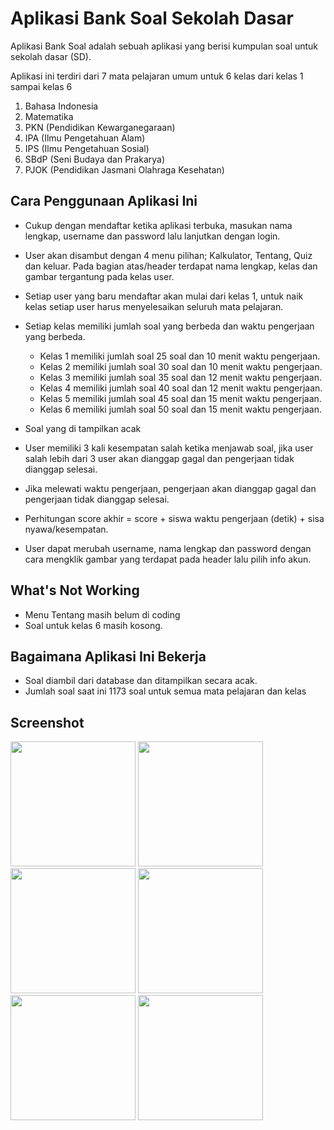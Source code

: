# Aplikasi Bank Soal Sekolah Dasar

Aplikasi Bank Soal adalah sebuah aplikasi yang berisi kumpulan soal untuk sekolah dasar (SD).

Aplikasi ini terdiri dari 7 mata pelajaran umum untuk 6 kelas dari kelas 1 sampai kelas 6

1. Bahasa Indonesia
2. Matematika
3. PKN (Pendidikan Kewarganegaraan)
4. IPA (Ilmu Pengetahuan Alam)
5. IPS (Ilmu Pengetahuan Sosial)
6. SBdP (Seni Budaya dan Prakarya)
7. PJOK (Pendidikan Jasmani Olahraga Kesehatan)

## Cara Penggunaan Aplikasi Ini

- Cukup dengan mendaftar ketika aplikasi terbuka, masukan nama lengkap, username dan password lalu lanjutkan dengan login.
- User akan disambut dengan 4 menu pilihan; Kalkulator, Tentang, Quiz dan keluar. Pada bagian atas/header terdapat nama lengkap, kelas dan gambar tergantung pada kelas user.
- Setiap user yang baru mendaftar akan mulai dari kelas 1, untuk naik kelas setiap user harus menyelesaikan seluruh mata pelajaran.
- Setiap kelas memiliki jumlah soal yang berbeda dan waktu pengerjaan yang berbeda.
  * Kelas 1 memiliki jumlah soal 25 soal dan 10 menit waktu pengerjaan.
  * Kelas 2 memiliki jumlah soal 30 soal dan 10 menit waktu pengerjaan.
  * Kelas 3 memiliki jumlah soal 35 soal dan 12 menit waktu pengerjaan.
  * Kelas 4 memiliki jumlah soal 40 soal dan 12 menit waktu pengerjaan.
  * Kelas 5 memiliki jumlah soal 45 soal dan 15 menit waktu pengerjaan.
  * Kelas 6 memiliki jumlah soal 50 soal dan 15 menit waktu pengerjaan.
- Soal yang di tampilkan acak
- User memiliki 3 kali kesempatan salah ketika menjawab soal, jika user salah lebih dari 3 user akan dianggap gagal dan pengerjaan tidak dianggap selesai.

- Jika melewati waktu pengerjaan, pengerjaan akan dianggap gagal dan pengerjaan tidak dianggap selesai.

- Perhitungan score akhir = score + siswa waktu pengerjaan (detik) + sisa nyawa/kesempatan.

- User dapat merubah username, nama lengkap dan password dengan cara mengklik gambar yang terdapat pada header lalu pilih info akun.

## What's Not Working

- Menu Tentang masih belum di coding
- Soal untuk kelas 6 masih kosong.

## Bagaimana Aplikasi Ini Bekerja

- Soal diambil dari database dan ditampilkan secara acak.
- Jumlah soal saat ini 1173 soal untuk semua mata pelajaran dan kelas

## Screenshot

<img src="https://user-images.githubusercontent.com/62935709/84744077-fa95ab00-afdc-11ea-8828-1c8e2ad7af32.png" width="200">  <img src="https://user-images.githubusercontent.com/62935709/84744059-f5386080-afdc-11ea-839e-9a72fc461875.png" width="200">  <img src="https://user-images.githubusercontent.com/62935709/84744084-fbc6d800-afdc-11ea-9e31-2a085688e30e.png" width="200">  <img src="https://user-images.githubusercontent.com/62935709/84744064-f8335100-afdc-11ea-9cec-7be8e208bef6.png" width="200">  <img src="https://user-images.githubusercontent.com/62935709/84744071-f9647e00-afdc-11ea-9468-d959b5bad774.png" width="200">  <img src="https://user-images.githubusercontent.com/62935709/84744075-f9fd1480-afdc-11ea-9597-1577b8ea9020.png" width="200">

